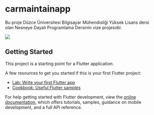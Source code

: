 # carmaintainapp

Bu proje Düzce Üniversitesi Bilgisayar Mühendisliği Yüksek Lisans dersi olan Nesneye Dayalı Programlama Dersinin vize projesidir.




<img src="C:\Users\ardao\OneDrive\Masaüstü\yl\oop\vize\ss\kayıt.png"/>

## Getting Started

This project is a starting point for a Flutter application.

A few resources to get you started if this is your first Flutter project:

- [Lab: Write your first Flutter app](https://docs.flutter.dev/get-started/codelab)
- [Cookbook: Useful Flutter samples](https://docs.flutter.dev/cookbook)

For help getting started with Flutter development, view the
[online documentation](https://docs.flutter.dev/), which offers tutorials,
samples, guidance on mobile development, and a full API reference.
